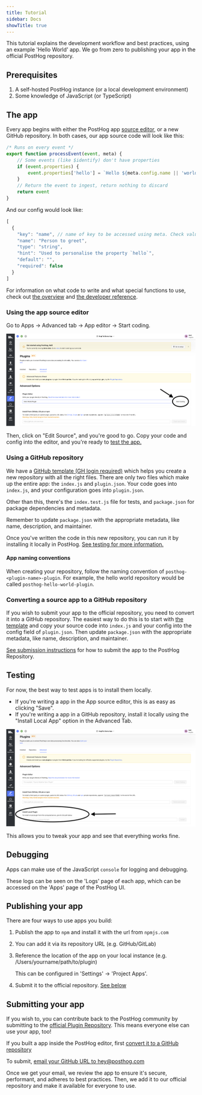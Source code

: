 ```yaml
---
title: Tutorial
sidebar: Docs
showTitle: true
---
```


This tutorial explains the development workflow and best practices, using an example 'Hello World' app. We go from zero to publishing your app in the official PostHog repository.

## Prerequisites

1. A self-hosted PostHog instance (or a local development environment)
1. Some knowledge of JavaScript (or TypeScript)

## The app

Every app begins with either the PostHog app [source editor](#using-the-plugin-source-editor), or a new GitHub repository. In both cases, our app source code will look like this:

```js
/* Runs on every event */
export function processEvent(event, meta) {
    // Some events (like $identify) don't have properties
    if (event.properties) {
        event.properties['hello'] = `Hello ${meta.config.name || 'world'}`
    }
    // Return the event to ingest, return nothing to discard  
    return event
}
```

And our config would look like:

```js
[
  {
    "key": "name", // name of key to be accessed using meta. Check value using `meta.config.name`
    "name": "Person to greet",
    "type": "string",
    "hint": "Used to personalise the property `hello`",
    "default": "",
    "required": false
  }
]
```

For information on what code to write and what special functions to use, check out [the overview](/docs/apps/build/overview) and [the developer reference](/docs/apps/build/reference).

### Using the app source editor

Go to Apps -> Advanced tab -> App editor -> Start coding.

![App editor location](../../../images/plugins/plugin-editor-location.png)

Then, click on "Edit Source", and you're good to go. Copy your code and config into the editor, and you're ready to [test the app.](#testing)

### Using a GitHub repository

We have a [GitHub template (GH login required)](https://github.com/PostHog/posthog-plugin-starter-kit/generate) which helps you create a new repository with all the right files. There are only two files which make up the entire app: the `index.js` and `plugin.json`. Your code goes into `index.js`, and your configuration goes into `plugin.json`.

Other than this, there's the `index.test.js` file for tests, and `package.json` for package dependencies and metadata.

Remember to update `package.json` with the appropriate metadata, like name, description, and maintainer.

Once you've written the code in this new repository, you can run it by installing it locally in PostHog. [See testing for more information.](#testing)

#### App naming conventions

When creating your repository, follow the naming convention of `posthog-<plugin-name>-plugin`. For example, the hello world  repository would be called `posthog-hello-world-plugin`.

### Converting a source app to a GitHub repository

If you wish to submit your app to the official repository, you need to convert it into a GitHub repository. The easiest way to do this is to start with [the template](https://github.com/PostHog/posthog-plugin-starter-kit/generate) and copy your source code into `index.js` and your config into the config field of `plugin.json`. Then update `package.json` with the appropriate metadata, like name, description, and maintainer.

[See submission instructions](#submitting-your-plugin) for how to submit the app to the PostHog Repository.

## Testing

For now, the best way to test apps is to install them locally. 

- If you're writing a app in the App source editor, this is as easy as clicking "Save".
- If you're writing a app in a GitHub repository, install it locally using the "Install Local App" option in the Advanced Tab.

![Install app location](../../../images/plugins/install-plugin-location.png)

This allows you to tweak your app and see that everything works fine.

## Debugging

Apps can make use of the JavaScript `console` for logging and debugging. 

These logs can be seen on the 'Logs' page of each app, which can be accessed on the 'Apps' page of the PostHog UI.

## Publishing your app

There are four ways to use apps you build:

1. Publish the app to `npm` and install it with the url from `npmjs.com` 
1. You can add it via its repository URL (e.g. GitHub/GitLab)
1. Reference the location of the app on your local instance (e.g. /Users/yourname/path/to/plugin)  

    This can be configured in 'Settings' -> 'Project Apps'.
1. Submit it to the official repository. [See below](#submitting-your-plugin) 

## Submitting your app

If you wish to, you can contribute back to the PostHog community by submitting to the [official Plugin Repository](/plugins). This means everyone else can use your app, too!

If you built a app inside the PostHog editor, first [convert it to a GitHub repository](#converting-a-source-plugin-to-a-github-repository)

To submit, [email your GitHub URL to hey@posthog.com](mailto:hey@posthog.com?subject=Submit%20Plugin%20to%20Repository&body=Plugin%20GitHub%20link%3A)

Once we get your email, we review the app to ensure it's secure, performant, and adheres to best practices. Then, we add it to our official repository and make it available for everyone to use.
